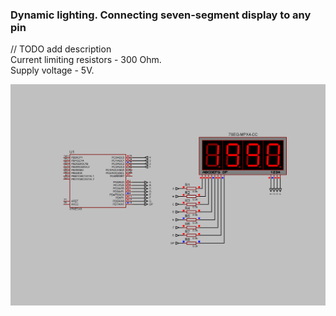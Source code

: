 ### Dynamic lighting. Connecting seven-segment display to any pin

// TODO add description  
Current limiting resistors - 300 Ohm.  
Supply voltage - 5V.  

<img src="Proteus/scheme.BMP">
